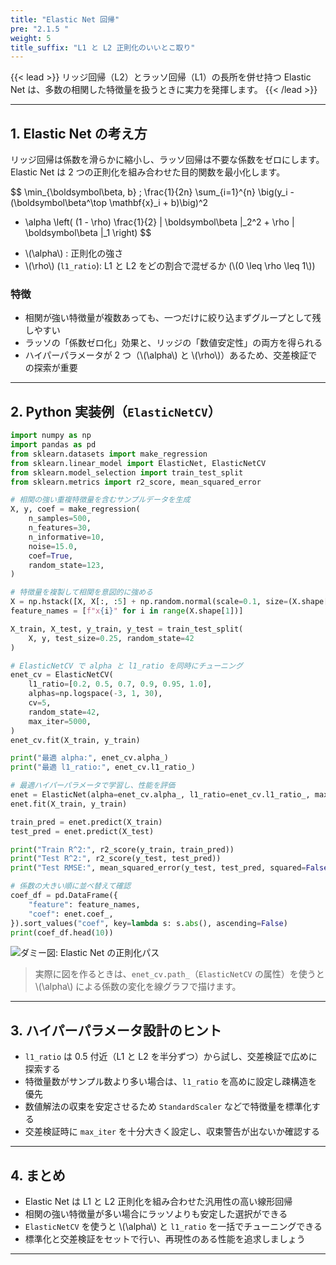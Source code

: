```yaml
---
title: "Elastic Net 回帰"
pre: "2.1.5 "
weight: 5
title_suffix: "L1 と L2 正則化のいいとこ取り"
---
```


{{< lead >}}
リッジ回帰（L2）とラッソ回帰（L1）の長所を併せ持つ Elastic Net は、多数の相関した特徴量を扱うときに実力を発揮します。
{{< /lead >}}

---

## 1. Elastic Net の考え方

リッジ回帰は係数を滑らかに縮小し、ラッソ回帰は不要な係数をゼロにします。Elastic Net は 2 つの正則化を組み合わせた目的関数を最小化します。

$$
\min_{\boldsymbol\beta, b} \;
\frac{1}{2n} \sum_{i=1}^{n} \big(y_i - (\boldsymbol\beta^\top \mathbf{x}_i + b)\big)^2
 + \alpha \left( (1 - \rho) \frac{1}{2} \| \boldsymbol\beta \|_2^2 + \rho \| \boldsymbol\beta \|_1 \right)
$$

- \\(\alpha\\) : 正則化の強さ  
- \\(\rho\\) (`l1_ratio`): L1 と L2 をどの割合で混ぜるか (\\(0 \leq \rho \leq 1\\))

### 特徴

- 相関が強い特徴量が複数あっても、一つだけに絞り込まずグループとして残しやすい  
- ラッソの「係数ゼロ化」効果と、リッジの「数値安定性」の両方を得られる  
- ハイパーパラメータが 2 つ（\\(\alpha\\) と \\(\rho\\)）あるため、交差検証での探索が重要

---

## 2. Python 実装例（`ElasticNetCV`）

```python
import numpy as np
import pandas as pd
from sklearn.datasets import make_regression
from sklearn.linear_model import ElasticNet, ElasticNetCV
from sklearn.model_selection import train_test_split
from sklearn.metrics import r2_score, mean_squared_error

# 相関の強い重複特徴量を含むサンプルデータを生成
X, y, coef = make_regression(
    n_samples=500,
    n_features=30,
    n_informative=10,
    noise=15.0,
    coef=True,
    random_state=123,
)

# 特徴量を複製して相関を意図的に強める
X = np.hstack([X, X[:, :5] + np.random.normal(scale=0.1, size=(X.shape[0], 5))])
feature_names = [f"x{i}" for i in range(X.shape[1])]

X_train, X_test, y_train, y_test = train_test_split(
    X, y, test_size=0.25, random_state=42
)

# ElasticNetCV で alpha と l1_ratio を同時にチューニング
enet_cv = ElasticNetCV(
    l1_ratio=[0.2, 0.5, 0.7, 0.9, 0.95, 1.0],
    alphas=np.logspace(-3, 1, 30),
    cv=5,
    random_state=42,
    max_iter=5000,
)
enet_cv.fit(X_train, y_train)

print("最適 alpha:", enet_cv.alpha_)
print("最適 l1_ratio:", enet_cv.l1_ratio_)

# 最適ハイパーパラメータで学習し、性能を評価
enet = ElasticNet(alpha=enet_cv.alpha_, l1_ratio=enet_cv.l1_ratio_, max_iter=5000)
enet.fit(X_train, y_train)

train_pred = enet.predict(X_train)
test_pred = enet.predict(X_test)

print("Train R^2:", r2_score(y_train, train_pred))
print("Test R^2:", r2_score(y_test, test_pred))
print("Test RMSE:", mean_squared_error(y_test, test_pred, squared=False))

# 係数の大きい順に並べ替えて確認
coef_df = pd.DataFrame({
    "feature": feature_names,
    "coef": enet.coef_,
}).sort_values("coef", key=lambda s: s.abs(), ascending=False)
print(coef_df.head(10))
```

![ダミー図: Elastic Net の正則化パス](/images/placeholder_regression.png)

> 実際に図を作るときは、`enet_cv.path_`（`ElasticNetCV` の属性）を使うと \\(\alpha\\) による係数の変化を線グラフで描けます。

---

## 3. ハイパーパラメータ設計のヒント

- `l1_ratio` は 0.5 付近（L1 と L2 を半分ずつ）から試し、交差検証で広めに探索する  
- 特徴量数がサンプル数より多い場合は、`l1_ratio` を高めに設定し疎構造を優先  
- 数値解法の収束を安定させるため `StandardScaler` などで特徴量を標準化する  
- 交差検証時に `max_iter` を十分大きく設定し、収束警告が出ないか確認する

---

## 4. まとめ

- Elastic Net は L1 と L2 正則化を組み合わせた汎用性の高い線形回帰  
- 相関の強い特徴量が多い場合にラッソよりも安定した選択ができる  
- `ElasticNetCV` を使うと \\(\alpha\\) と `l1_ratio` を一括でチューニングできる  
- 標準化と交差検証をセットで行い、再現性のある性能を追求しましょう

---
